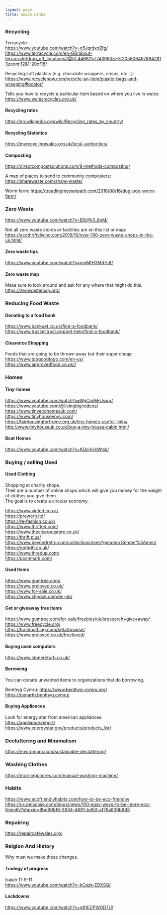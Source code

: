 ```yaml
---
layout: page
title: Guide Links
---
```


### Recycling
Terracycle:<br>
<https://www.youtube.com/watch?v=o5JqrdxnZfg/><br>
<https://www.terracycle.com/en-GB/about-terracycle/drop_off_locations#@51.44682577439605:-3.2058064978942813zoom:12&1-20of18/><br>

Recycling soft plastics (e.g. chocolate wrappers, crisps, etc...):
<https://www.recyclenow.com/recycle-an-item/plastic-bags-and-wrapping#locator/><br>

Tells you how to recycle a particular item based on where you live in wales:<br>
<https://www.walesrecycles.org.uk/><br>

#### Recycling rates
<https://en.wikipedia.org/wiki/Recycling_rates_by_country/><br>

#### Recycling Statistics
<https://myrecyclingwales.org.uk/local-authorities/>

#### Composting
<https://directcompostsolutions.com/8-methods-composting/>

A map of places to send to community composters:
<https://sharewaste.com/share-waste/>

Worm farm:
https://treadingmyownpath.com/2018/08/16/dog-poo-worm-farm/

### Zero Waste
<https://www.youtube.com/watch?v=B5ijPk5_8pM/><br>

Not all zero waste stores or facilities are on this list or map:
<https://ecothriftyliving.com/2019/10/over-100-zero-waste-shops-in-the-uk.html/><br>

#### Zero waste tips
<https://www.youtube.com/watch?v=nmMtH3Md7s8/>

#### Zero waste map
Make sure to look around and ask for any where that might do this.
<https://zerowastemap.org/><br>

### Reducing Food Waste
#### Donating to a food bank
<https://www.bankuet.co.uk/find-a-foodbank/><br>
<https://www.trusselltrust.org/get-help/find-a-foodbank/>

#### Clearence Shopping
Foods that are going to be thrown away but their super cheap
<https://www.toogoodtogo.com/en-us/><br>
<https://www.approvedfood.co.uk//><br>

### Homes
#### Tiny Homes
<https://www.youtube.com/watch?v=WgCm9jEUswg/><br>
<https://www.youtube.com/@livingbig/videos/><br>
<https://www.tinyecohomesuk.com/><br>
<https://www.tinyhouseenvy.com/><br>
<https://fairhousingforfrome.org.uk/tiny-homes-useful-links/><br>
<http://www.tinyhouseuk.co.uk/buy-a-tiny-house-cabin.html/><br>

#### Boat Homes
<https://www.youtube.com/watch?v=KQoiVskWtsk/><br>

### Buying / selling Used
#### Used Clothing
Shopping at charity shops.<br>
Their are a number of online shops which will give you money for the weight of clothes you give them.<br>
The goal is to create a circular economy.

<https://www.vinted.co.uk/><br>
<https://preworn.ltd/><br>
<https://re-fashion.co.uk/><br>
<https://www.thrifted.com/><br>
<https://www.theclearoutstore.co.uk/><br>
<https://thrift.plus/><br>
<https://www.beyondretro.com/collections/men?gender=Gender%3Amen/><br>
<https://gothrift.co.uk/><br>
<https://www.thredup.com/><br>
<https://poshmark.com/><br>

#### Used Items
<https://www.gumtree.com/><br>
<https://www.preloved.co.uk/><br>
<https://www.for-sale.co.uk/><br>
<https://www.shpock.com/en-gb/><br>

#### Get or giveaway free items
<https://www.gumtree.com/for-sale/freebies/uk/srpsearch+give+away/><br>
<https://www.freecycle.org/><br>
<https://trashnothing.com/beta/browse/><br>
<https://www.preloved.co.uk/freeloved/><br>

#### Buying used computers
<https://www.stonerefurb.co.uk/><br>

#### Borrowing
You can donate unwanted items to organizations that do borrowing.

Benthyg Cymru:
<https://www.benthyg-cymru.org/><br>
<https://penarth.benthyg.cymru/><br>

#### Buying Appliances
Look for energy star from american appliances.<br>
<https://appliance.report/><br>
<https://www.energystar.gov/products/products_list/><br>

### Decluttering and Minimalism
<https://enviromom.com/sustainable-decluttering/><br>


### Washing Clothes
<https://morningchores.com/manual-washing-machine/><br>





### Habits
<https://www.ecofriendlyhabits.com/how-to-be-eco-friendly/><br>
<https://uk.pelacase.com/blogs/news/100-easy-ways-to-be-more-eco-friendly?shpxid=9bd90bf6-3934-4691-bd50-af76a836b9d3><br>

### Repairing
<https://repaircafewales.org/>











### Relgion And History
Why must we make these changes.<br>

#### Tradegy of progress
Isaiah 17:9-11<br>
<https://www.youtube.com/watch?v=kCpzk-EDXSQ/><br>

#### Lockdowns
<https://www.youtube.com/watch?v=q91EDPWGD7U/><br>

####